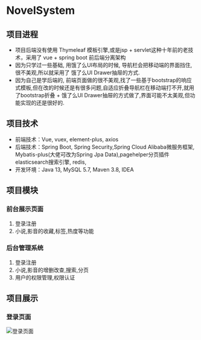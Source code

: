 # NovelSystem

## 项目进程

- 项目后端没有使用 Thymeleaf 模板引擎,或是jsp + servlet这种十年前的老技术，采用了 vue + spring boot 前后端分离架构
- 因为只学过一些基础, 用饿了么UI布局的时候, 导航栏会把移动端的界面挡住,很不美观,所以就采用了 饿了么UI Drawer抽屉的方式.
- 因为自己是学后端的, 前端页面做的很不美观,找了一些基于bootstrap的响应式模板,但在改的时候还是有很多问题,自适应折叠导航栏在移动端打不开,就用了bootstrap折叠 + 饿了么UI Drawer抽屉的方式做了,界面可能不太美观,但功能实现的还是很好的.

## **项目技术**

- 前端技术：Vue, vuex, element-plus, axios
- 后端技术：Spring Boot, Spring Security,Spring Cloud Alibaba微服务框架, Mybatis-plus(大佬可改为Spring Jpa Data),pagehelper分页插件 elasticsearch搜索引擎, redis,
- 开发环境：Java 13, MySQL 5.7, Maven 3.8, IDEA

## **项目模块**

### 前台展示页面

1. 登录注册
2. 小说,影音的收藏,标签,热度等功能

### 后台管理系统

1. 登录注册
2. 小说,影音的增删改查,搜索,分页
3. 用户的权限管理,权限认证

## 项目展示

### 登录页面
![登录页面](https://user-images.githubusercontent.com/53211996/200143313-8fc9827d-4c0e-4565-90d3-8732a0c0e50a.png)
